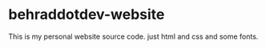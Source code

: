 # behraddotdev-website

This is my personal website source code. just html and css and some fonts. 
